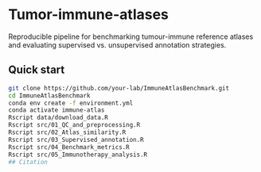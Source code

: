 # Tumor-immune-atlases
Reproducible pipeline for benchmarking tumour-immune reference atlases and evaluating supervised vs. unsupervised annotation strategies.

## Quick start
```bash
git clone https://github.com/your-lab/ImmuneAtlasBenchmark.git
cd ImmuneAtlasBenchmark
conda env create -f environment.yml
conda activate immune-atlas
Rscript data/download_data.R
Rscript src/01_QC_and_preprocessing.R
Rscript src/02_Atlas_similarity.R
Rscript src/03_Supervised_annotation.R
Rscript src/04_Benchmark_metrics.R
Rscript src/05_Immunotherapy_analysis.R
## Citation

